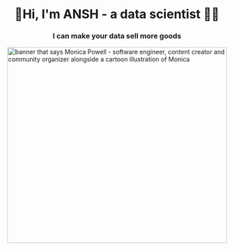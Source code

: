 <h1 align="center">👋Hi, I'm ANSH - a data scientist 👨‍💻</h1>
<h3 align="center">I can make your data sell more goods </h3>
<img src="https://raw.githubusercontent.com/ansh0812/ansh0812/main/ds1.gif" alt="banner that says Monica Powell - software engineer, content creator and community organizer alongside a cartoon illustration of Monica" height=450 width=100%>

